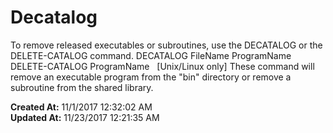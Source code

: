 # Decatalog

To remove released executables or subroutines, use the DECATALOG or the DELETE-CATALOG command. DECATALOG FileName ProgramName DELETE-CATALOG ProgramName   [Unix/Linux only] These command will remove an executable program from the "bin" directory or remove a subroutine from the shared library.  

**Created At:** 11/1/2017 12:32:02 AM  
**Updated At:** 11/23/2017 12:21:35 AM  

